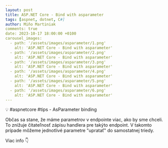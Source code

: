 ```yaml
---
layout: post
title: ASP.NET Core - Bind with asparameter
tags: [aspnet, dotnet, C#]
author: Miňo Martiniak
comments: true
date: 2023-10-17 18:00:00 +0100
carousel_images:
  - path: '/assets/images/asparameter/1.png'
    alt: 'ASP.NET Core - Bind with asparameter'
  - path: '/assets/images/asparameter/2.png'
    alt: 'ASP.NET Core - Bind with asparameter'
  - path: '/assets/images/asparameter/3.png'
    alt: 'ASP.NET Core - Bind with asparameter'
  - path: '/assets/images/asparameter/4.png'
    alt: 'ASP.NET Core - Bind with asparameter'
  - path: '/assets/images/asparameter/5.png'
    alt: 'ASP.NET Core - Bind with asparameter'
  - path: '/assets/images/asparameter/6.png'
    alt: 'ASP.NET Core - Bind with asparameter'                    
---
```


💡 #aspnetcore #tips - AsParameter binding

Občas sa stane, že máme parametrov v endpointe viac, ako by sme chceli. To znižuje čitateľnosť zápisu handlera pre takýto endpoint. V takomto prípade môžeme jednotlivé parametre "upratať" do samostatnej triedy.

Viac info 👇